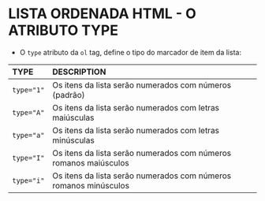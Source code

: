 # LISTA ORDENADA HTML - O ATRIBUTO TYPE

 * O ```type``` atributo da ```ol``` tag, define o tipo do marcador de item da lista:

 |**TYPE**|**DESCRIPTION**|
 |:-------|:--------------|
 ```type="1"``` | Os itens da lista serão numerados com números (padrão) | 
 ```type="A"``` | Os itens da lista serão numerados com letras maiúsculas
 ```type="a"``` | Os itens da lista serão numerados com letras minúsculas
 ```type="I"``` | Os itens da lista serão numerados com números romanos maiúsculos
 ```type="i"``` | Os itens da lista serão numerados com números romanos minúsculos 

